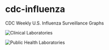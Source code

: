 # cdc-influenza
CDC Weekly U.S. Influenza Surveillance Graphs

![Clinical Laboratories](https://www.cdc.gov/flu/weekly/WeeklyArchives2022-2023/images/WHONPHL17_small.gif?raw=true)

![Public Health Laboratories](https://www.cdc.gov/flu/weekly/weeklyarchives2022-2023/images/WHOPHL17_small.gif?raw=true)
        